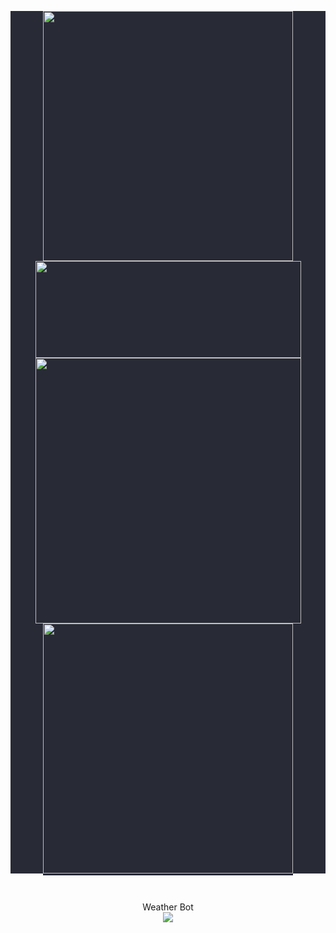 <p align=center style="background-color:#282a36">
  <kbd style="background-color:#282a36"><img width=400 src="https://github-readme-stats.vercel.app/api?username=deja-vu1&hide_border=true&disable_animations=true&theme=dracula"><img height=155 width=425 src="https://github-readme-stats.vercel.app/api/top-langs/?username=deja-vu1&layout=compact&langs_count=10&bg_color=282a36&text_color=e4e2e2&hide_border=true&disable_animations=true&title_color=ec7794&card_width=485&line_height=35"><img width=425 src="https://github-readme-stats.vercel.app/api/wakatime?username=@dejavu&layout=compact&bg_color=282a36&text_color=e4e2e2&title_color=ec7794&hide_border=true&disable_animations=true"><img width=400 src="https://github-readme-stats.vercel.app/api/pin/?username=deja-vu1&repo=WeatherBot&bg_color=282a36&text_color=e4e2e2&title_color=ec7794&hide_border=true&disable_animations=true&include_all_commits=true"/></kbd>
</p>
</br>
<p align=center>
Weather Bot
</br>
<img src="https://wakatime.com/badge/github/Deja-Vu1/WeatherBot.svg">
</p>
